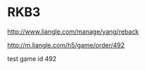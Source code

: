 # RKB3
http://www.liangle.com/manage/yang/reback

http://m.liangle.com/h5/game/order/492

test game id 492